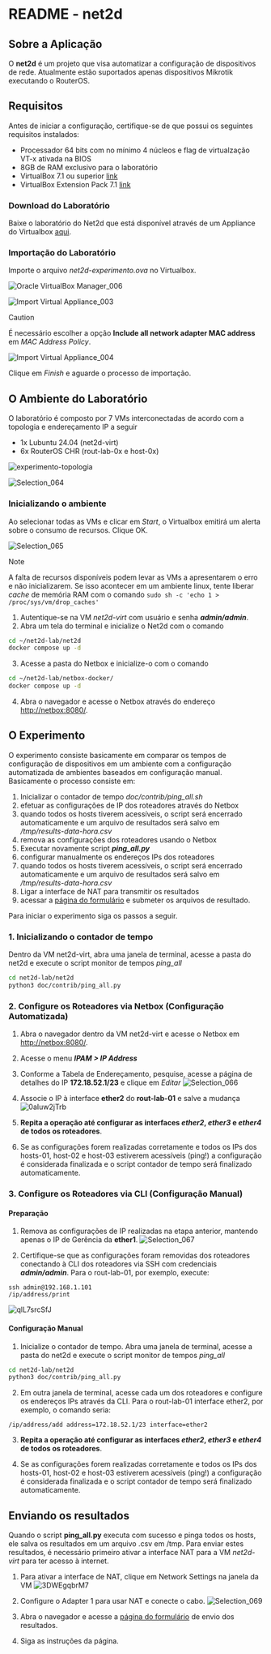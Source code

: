 # README - net2d

## Sobre a Aplicação

O **net2d** é um projeto que visa automatizar a configuração de dispositivos de rede. Atualmente estão suportados apenas dispositivos Mikrotik executando o RouterOS.

## Requisitos

Antes de iniciar a configuração, certifique-se de que possui os seguintes requisitos instalados:

* Processador 64 bits com no mínimo 4 núcleos e flag de virtualzação VT-x ativada na BIOS
* 8GB de RAM exclusivo para o laboratório
* VirtualBox 7.1 ou superior [link](https://www.virtualbox.org/wiki/Downloads)
* VirtualBox Extension Pack 7.1 [link](https://www.virtualbox.org/wiki/Downloads)

### Download do Laboratório

Baixe o laboratório do Net2d que está disponível através de um Appliance do Virtualbox [aqui](https://drive.google.com/file/d/1MJuQxlu-7Nstxtwwlv9CiOo5vvHcApwm/view?usp=sharing).

### Importação do Laboratório

Importe o arquivo _net2d-experimento.ova_ no Virtualbox.

![Oracle VirtualBox Manager_006](https://github.com/user-attachments/assets/4400ef0c-6d89-46bf-bdae-8ba328c715f9)

![Import Virtual Appliance_003](https://github.com/user-attachments/assets/57dcb5e8-d64f-4e1f-9d6e-b827553b43ad)

> [!CAUTION]
> É necessário escolher a opção **Include all network adapter MAC address** em *MAC Address Policy*.

![Import Virtual Appliance_004](https://github.com/user-attachments/assets/9a439af3-153d-4ee8-9d97-eec5919e4cc2)

Clique em *Finish* e aguarde o processo de importação.

## O Ambiente do Laboratório

O laboratório é composto por 7 VMs interconectadas de acordo com a topologia e endereçamento IP a seguir

* 1x Lubuntu 24.04 (net2d-virt)
* 6x RouterOS CHR (rout-lab-0x e host-0x)

![experimento-topologia](https://github.com/user-attachments/assets/c952e6ce-b82d-41c9-bfb6-b0e1ce169efd)

![Selection_064](https://github.com/user-attachments/assets/81944283-9309-44e0-a4e1-3a82970be73c)


### Inicializando o ambiente

Ao selecionar todas as VMs e clicar em *Start*, o Virtualbox emitirá um alerta sobre o consumo de recursos. Clique OK.

![Selection_065](https://github.com/user-attachments/assets/27bf9cf9-2605-4938-8f9d-c67c8cd661d4)

> [!NOTE]
> A falta de recursos disponíveis podem levar as VMs a apresentarem o erro e não inicializarem.
> Se isso acontecer em um ambiente linux, tente liberar _cache_ de memória RAM com o comando
> `sudo sh -c 'echo 1 > /proc/sys/vm/drop_caches'`

1. Autentique-se na VM *net2d-virt* com usuário e senha ***admin/admin***.
2. Abra um tela do terminal e inicialize o Net2d com o comando
```bash
cd ~/net2d-lab/net2d
docker compose up -d
```

3. Acesse a pasta do Netbox e inicialize-o com o comando
```bash
cd ~/net2d-lab/netbox-docker/
docker compose up -d
```

4. Abra o navegador e acesse o Netbox através do endereço [http://netbox:8080/](http://netbox:8080/).

## O Experimento

O experimento consiste basicamente em comparar os tempos de configuração de dispositivos em um ambiente com a configuração automatizada de ambientes baseados em configuração manual.
Basicamente o processo consiste em:

1. Inicializar o contador de tempo *doc/contrib/ping_all.sh*
2. efetuar as configurações de IP dos roteadores através do Netbox
3. quando todos os hosts tiverem acessíveis, o script será encerrado automaticamente e um arquivo de resultados será salvo em */tmp/results-data-hora.csv*
4. remova as configurações dos roteadores usando o Netbox
5. Executar novamente script ***ping_all.py***
6. configurar manualmente os endereços IPs dos roteadores
7. quando todos os hosts tiverem acessíveis, o script será encerrado automaticamente e um arquivo de resultados será salvo em */tmp/results-data-hora.csv*
8. Ligar a interface de NAT para transmitir os resultados
9. acessar a [página do formulário](https://forms.gle/aawvcpfNzXmvqM5G8) e submeter os arquivos de resultado.

Para iniciar o experimento siga os passos a seguir.

### 1. Inicializando o contador de tempo

Dentro da VM net2d-virt, abra uma janela de terminal, acesse a pasta do net2d e execute o script monitor de tempos *ping_all*
```bash
cd net2d-lab/net2d
python3 doc/contrib/ping_all.py
```

### 2. Configure os Roteadores via Netbox (Configuração Automatizada)

1. Abra o navegador dentro da VM net2d-virt e acesse o Netbox em [http://netbox:8080/](http://netbox:8080/).
2. Acesse o menu ***IPAM > IP Address***
3. Conforme a Tabela de Endereçamento, pesquise, acesse a página de detalhes do IP **172.18.52.1/23** e clique em *Editar*
![Selection_066](https://github.com/user-attachments/assets/272e2895-68c9-41f1-be61-800abe8fa88c)

4. Associe o IP à interface **ether2** do **rout-lab-01** e salve a mudança
![0aIuw2jTrb](https://github.com/user-attachments/assets/495acc9e-02e5-4266-adc3-9cee2aae539a)

5. **Repita a operação até configurar as interfaces ***ether2***, ***ether3*** e ***ether4*** de todos os roteadores**.
   
6. Se as configurações forem realizadas corretamente e todos os IPs dos hosts-01, host-02 e host-03 estiverem acessíveis (ping!) a configuração é considerada finalizada e o script contador de tempo será finalizado automaticamente.

### 3. Configure os Roteadores via CLI (Configuração Manual)

#### Preparação

1. Remova as configurações de IP realizadas na etapa anterior, mantendo apenas o IP de Gerência da **ether1**.
![Selection_067](https://github.com/user-attachments/assets/a0c05aa6-a555-4481-8c6d-d44d61a2d3f8)

2. Certifique-se que as configurações foram removidas dos roteadores conectando à CLI dos roteadores via SSH com credenciais ***admin/admin***. Para o rout-lab-01, por exemplo, execute:
```
ssh admin@192.168.1.101
/ip/address/print
```
![qlL7srcSfJ](https://github.com/user-attachments/assets/e9401b47-8d98-4baf-b815-a5d3fcbdce65)

#### Configuração Manual

1. Inicialize o contador de tempo. Abra uma janela de terminal, acesse a pasta do net2d e execute o script monitor de tempos *ping_all*
```bash
cd net2d-lab/net2d
python3 doc/contrib/ping_all.py
```

2. Em outra janela de terminal, acesse cada um dos roteadores e configure os endereços IPs através da CLI. Para o rout-lab-01 interface ether2, por exemplo, o comando seria:
```
/ip/address/add address=172.18.52.1/23 interface=ether2
```

3. **Repita a operação até configurar as interfaces ***ether2***, ***ether3*** e ***ether4*** de todos os roteadores**.

4. Se as configurações forem realizadas corretamente e todos os IPs dos hosts-01, host-02 e host-03 estiverem acessíveis (ping!) a configuração é considerada finalizada e o script contador de tempo será finalizado automaticamente.


## Enviando os resultados

Quando o script **ping_all.py** executa com sucesso e pinga todos os hosts, ele salva os resultados em um arquivo .csv em /tmp.
Para enviar estes resultados, é necessário primeiro ativar a interface NAT para a VM *net2d-virt* para ter acesso à internet.

1. Para ativar a interface de NAT, clique em Network Settings na janela da VM
![3DWEgqbrM7](https://github.com/user-attachments/assets/d6973cc8-d507-447d-aab7-1cb9e3fd7a3b)

2. Configure o Adapter 1 para usar NAT e conecte o cabo.
![Selection_069](https://github.com/user-attachments/assets/cd6f7e3f-a20f-480c-ace8-a9d49b009b76)

3. Abra o navegador e acesse a [página do formulário](https://forms.gle/aawvcpfNzXmvqM5G8) de envio dos resultados.
4. Siga as instruções da página.
